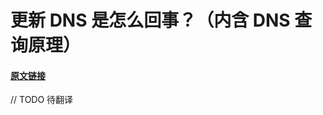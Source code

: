 # 更新 DNS 是怎么回事？（内含 DNS 查询原理）

#### [原文链接](https://jvns.ca/blog/how-updating-dns-works/)

// TODO 待翻译
